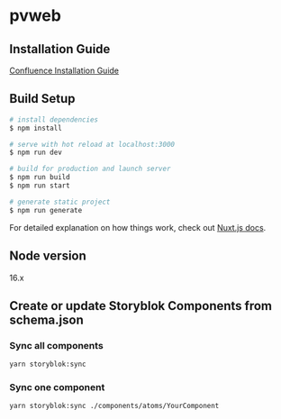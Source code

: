 # pvweb

## Installation Guide
[Confluence Installation Guide](https://confluence.diva-e.com/display/PVWEB/Installation+Guide)

## Build Setup

```bash
# install dependencies
$ npm install

# serve with hot reload at localhost:3000
$ npm run dev

# build for production and launch server
$ npm run build
$ npm run start

# generate static project
$ npm run generate
```

For detailed explanation on how things work, check out [Nuxt.js docs](https://nuxtjs.org).

## Node version
16.x

## Create or update Storyblok Components from schema.json

### Sync all components
```bash
yarn storyblok:sync
```

### Sync one component
```bash
yarn storyblok:sync ./components/atoms/YourComponent
```

